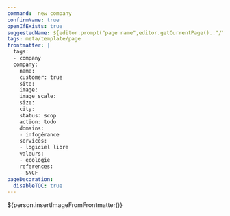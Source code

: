 ```yaml
---
command:  new company
confirmName: true
openIfExists: true
suggestedName: ${editor.prompt("page name",editor.getCurrentPage().."/")}
tags: meta/template/page
frontmatter: |
  tags: 
  - company
  company:
    name: 
    customer: true
    site: 
    image:
    image_scale:
    size:
    city:
    status: scop
    action: todo
    domains:
    - infogérance
    services:
    - logiciel libre
    valeurs:
    - ecologie
    references:
    - SNCF
pageDecoration:
  disableTOC: true
---
```

${person.insertImageFromFrontmatter()}

